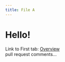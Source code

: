 ```yaml
---
title: File A
---
```


# Hello!

Link to First tab: [Overview](../overview)  
pull request comments...
